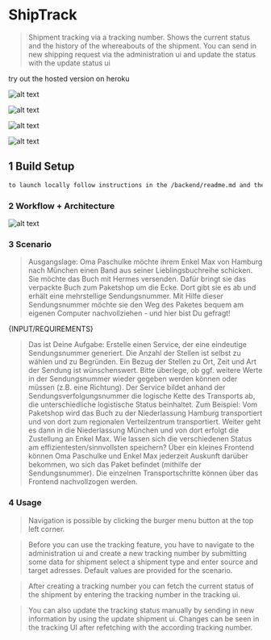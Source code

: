 # ShipTrack

> Shipment tracking via a tracking number. Shows the current status and the history of the whereabouts of the shipment. 
> You can send in new shipping request via the administration ui and update the status with the update status ui

try out the hosted version on heroku

![alt text](https://raw.githubusercontent.com/konstantinsteinmiller/shipment-tracking/master/images/shiptrack-search.PNG)

![alt text](https://raw.githubusercontent.com/konstantinsteinmiller/shipment-tracking/master/images/shiptrack-tracking.PNG)

![alt text](https://raw.githubusercontent.com/konstantinsteinmiller/shipment-tracking/master/images/shiptrack-update.PNG)

![alt text](https://raw.githubusercontent.com/konstantinsteinmiller/shipment-tracking/master/images/shiptrack-admin.PNG)

## 1 Build Setup
``` bash
to launch locally follow instructions in the /backend/readme.md and the /fronend/readme.md
```

### 2 Workflow + Architecture

![alt text](https://raw.githubusercontent.com/konstantinsteinmiller/shipment-tracking/master/images/shiptrack.jpg)

>

### 3 Scenario

>Ausgangslage: Oma Paschulke möchte ihrem Enkel Max von Hamburg nach München einen Band aus seiner Lieblingsbuchreihe schicken. Sie möchte das Buch mit Hermes versenden. Dafür bringt sie das verpackte Buch zum Paketshop um die Ecke. Dort gibt sie es ab und erhält eine mehrstellige Sendungsnummer.
 Mit Hilfe dieser Sendungsnummer möchte sie den Weg des Paketes bequem am eigenen Computer nachvollziehen - und hier bist Du gefragt!
 
 {INPUT/REQUIREMENTS}
 
> Das ist Deine Aufgabe:
 Erstelle einen Service, der eine eindeutige Sendungsnummer generiert. Die Anzahl der Stellen ist selbst zu wählen und zu Begründen. Ein Bezug der Stellen zu Ort, Zeit und Art der Sendung ist wünschenswert. Bitte überlege, ob ggf. weitere Werte in der Sendungsnummer wieder gegeben werden können oder müssen (z.B. eine Richtung).
 Der Service bildet anhand der Sendungsverfolgungsnummer die logische Kette des Transports ab, die unterschiedliche logistische Status beinhaltet.
 Zum Beispiel: Vom Paketshop wird das Buch zu der Niederlassung Hamburg transportiert und von dort zum regionalen Verteilzentrum transportiert. Weiter geht es dann in die Niederlassung München und von dort erfolgt die Zustellung an Enkel Max.
 Wie lassen sich die verschiedenen Status am effizientesten/sinnvollsten speichern?
 Über ein kleines Frontend können Oma Paschulke und Enkel Max jederzeit Auskunft darüber bekommen, wo sich das Paket befindet (mithilfe der Sendungsnummer). Die einzelnen Transportschritte können über das Frontend nachvollzogen werden.

### 4 Usage
> Navigation is possible by clicking the burger menu button at the top left corner.

> Before you can use the tracking feature, you have to navigate to the administration ui 
and create a new tracking number by submitting some data for shipment
select a shipment type and enter source and target adresses.
Default values are provided for the scenario.

> After creating a tracking number you can fetch the current status of the shipment by entering the
tracking number in the tracking ui.

> You can also update the tracking status manually by sending in new information by using the update shipment ui.
Changes can be seen in the tracking UI after refetching with the according tracking number.